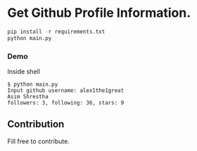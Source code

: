# Get Github Profile Information.

```python
pip install -r requirements.txt
python main.py
```
### Demo
Inside shell
```shell
$ python main.py
Input github username: alex1the1great
Asim Shrestha
followers: 3, following: 36, stars: 9
```

## Contribution
Fill free to contribute.